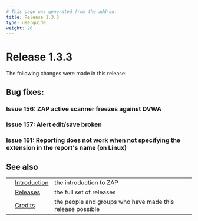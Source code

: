 ```yaml
---
# This page was generated from the add-on.
title: Release 1.3.3
type: userguide
weight: 26
---
```


# Release 1.3.3

The following changes were made in this release:

## Bug fixes:

### Issue 156: ZAP active scanner freezes against DVWA

### Issue 157: Alert edit/save broken

### Issue 161: Reporting does not work when not specifying the extension in the report's name (on Linux)

## See also

|   |                                     |                                                           |
|---|-------------------------------------|-----------------------------------------------------------|
|   | [Introduction](/docs/desktop/)      | the introduction to ZAP                                   |
|   | [Releases](/docs/desktop/releases/) | the full set of releases                                  |
|   | [Credits](/docs/desktop/credits/)   | the people and groups who have made this release possible |
